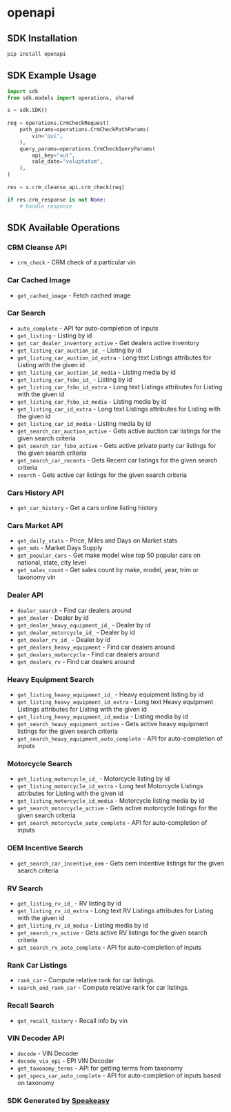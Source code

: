 # openapi

<!-- Start SDK Installation -->
## SDK Installation

```bash
pip install openapi
```
<!-- End SDK Installation -->

## SDK Example Usage
<!-- Start SDK Example Usage -->
```python
import sdk
from sdk.models import operations, shared

s = sdk.SDK()
    
req = operations.CrmCheckRequest(
    path_params=operations.CrmCheckPathParams(
        vin="qui",
    ),
    query_params=operations.CrmCheckQueryParams(
        api_key="aut",
        sale_date="voluptatum",
    ),
)
    
res = s.crm_cleanse_api.crm_check(req)

if res.crm_response is not None:
    # handle response
```
<!-- End SDK Example Usage -->

<!-- Start SDK Available Operations -->
## SDK Available Operations

### CRM Cleanse API

* `crm_check` - CRM check of a particular vin

### Car Cached Image

* `get_cached_image` - Fetch cached image

### Car Search

* `auto_complete` - API for auto-completion of inputs
* `get_listing` - Listing by id
* `get_car_dealer_inventory_active` - Get dealers active inventory
* `get_listing_car_auction_id_` - Listing by id
* `get_listing_car_auction_id_extra` - Long text Listings attributes for Listing with the given id
* `get_listing_car_auction_id_media` - Listing media by id
* `get_listing_car_fsbo_id_` - Listing by id
* `get_listing_car_fsbo_id_extra` - Long text Listings attributes for Listing with the given id
* `get_listing_car_fsbo_id_media` - Listing media by id
* `get_listing_car_id_extra` - Long text Listings attributes for Listing with the given id
* `get_listing_car_id_media` - Listing media by id
* `get_search_car_auction_active` - Gets active auction car listings for the given search criteria
* `get_search_car_fsbo_active` - Gets active private party car listings for the given search criteria
* `get_search_car_recents` - Gets Recent car listings for the given search criteria
* `search` - Gets active car listings for the given search criteria

### Cars History API

* `get_car_history` - Get a cars online listing history

### Cars Market API

* `get_daily_stats` - Price, Miles and Days on Market stats
* `get_mds` - Market Days Supply
* `get_popular_cars` - Get make model wise top 50 popular cars on national, state, city level
* `get_sales_count` - Get sales count by make, model, year, trim or taxonomy vin

### Dealer API

* `dealer_search` - Find car dealers around
* `get_dealer` - Dealer by id
* `get_dealer_heavy_equipment_id_` - Dealer by id
* `get_dealer_motorcycle_id_` - Dealer by id
* `get_dealer_rv_id_` - Dealer by id
* `get_dealers_heavy_equipment` - Find car dealers around
* `get_dealers_motorcycle` - Find car dealers around
* `get_dealers_rv` - Find car dealers around

### Heavy Equipment Search

* `get_listing_heavy_equipment_id_` - Heavy equipment listing by id
* `get_listing_heavy_equipment_id_extra` - Long text Heavy equipment Listings attributes for Listing with the given id
* `get_listing_heavy_equipment_id_media` - Listing media by id
* `get_search_heavy_equipment_active` - Gets active heavy equipment listings for the given search criteria
* `get_search_heavy_equipment_auto_complete` - API for auto-completion of inputs

### Motorcycle Search

* `get_listing_motorcycle_id_` - Motorcycle listing by id
* `get_listing_motorcycle_id_extra` - Long text Motorcycle Listings attributes for Listing with the given id
* `get_listing_motorcycle_id_media` - Motorcycle listing media by id
* `get_search_motorcycle_active` - Gets active motorcycle listings for the given search criteria
* `get_search_motorcycle_auto_complete` - API for auto-completion of inputs

### OEM Incentive Search

* `get_search_car_incentive_oem` - Gets oem incentive listings for the given search criteria

### RV Search

* `get_listing_rv_id_` - RV listing by id
* `get_listing_rv_id_extra` - Long text RV Listings attributes for Listing with the given id
* `get_listing_rv_id_media` - Listing media by id
* `get_search_rv_active` - Gets active RV listings for the given search criteria
* `get_search_rv_auto_complete` - API for auto-completion of inputs

### Rank Car Listings

* `rank_car` - Compute relative rank for car listings.
* `search_and_rank_car` - Compute relative rank for car listings.

### Recall Search

* `get_recall_history` - Recall info by vin

### VIN Decoder API

* `decode` - VIN Decoder
* `decode_via_epi` - EPI VIN Decoder
* `get_taxonomy_terms` - API for getting terms from taxonomy
* `get_specs_car_auto_complete` - API for auto-completion of inputs based on taxonomy

<!-- End SDK Available Operations -->

### SDK Generated by [Speakeasy](https://docs.speakeasyapi.dev/docs/using-speakeasy/client-sdks)
